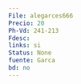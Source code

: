 ```yaml
---
File: alegarces666
Precio: 20
Ph-Vd: 241-213
Fdesc: 
links: si
Status: None
fuente: Garca
bd: no
---
```

